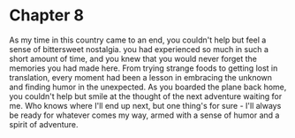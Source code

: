 # Chapter 8

As my time in this country came to an end, you couldn't help but feel a sense of bittersweet nostalgia. you had experienced so much in such a short amount of time, and you knew that you would never forget the memories you had made here. From trying strange foods to getting lost in translation, every moment had been a lesson in embracing the unknown and finding humor in the unexpected.
As you boarded the plane back home, you couldn't help but smile at the thought of the next adventure waiting for me. Who knows where I'll end up next, but one thing's for sure - I'll always be ready for whatever comes my way, armed with a sense of humor and a spirit of adventure.